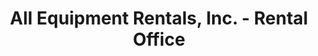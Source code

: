 ---
title: "All Equipment Rentals, Inc. - Rental Office"
url: /newhall/all-equipment-rentals-inc-rental-office/
shop: storage rental
---